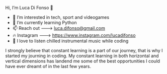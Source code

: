  Hi, I’m Luca Di Fonso 👋

- 👀 I’m interested in tech, sport and videogames
- 🌱 I’m currently learning Python
- 📫 Reach out ---> luca.difonso@gmail.com 
- 🔥 Instagram ---> https://www.instagram.com/lucadifonso
- 🎵 I love to listen chilled instrumental music while coding


I strongly believe that constant learning is a part of our journey, that is why I started my journing in coding.
My constant learning in both horizontal and vertical dimensions has landend me some of the best opportunities I could have ever dreamt of in the last few years.


<!---
Lucadifonso/Lucadifonso is a ✨ special ✨ repository because its `README.md` (this file) appears on your GitHub profile.
You can click the Preview link to take a look at your changes.
--->
